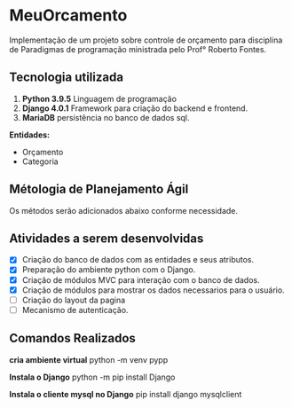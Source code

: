 # MeuOrcamento

Implementação de um projeto sobre controle de orçamento para disciplina de Paradigmas de programação ministrada pelo Prof° Roberto Fontes.

## Tecnologia utilizada
1. **Python 3.9.5** Linguagem de programação
2. **Django 4.0.1** Framework para criação do backend e frontend.
3. **MariaDB** persistência no banco de dados sql.

**Entidades:** 
* Orçamento
* Categoria

## Métologia de Planejamento Ágil
Os métodos serão adicionados abaixo conforme necessidade.

## Atividades a serem desenvolvidas
- [x] Criação do banco de dados com as entidades e seus atributos.
- [x] Preparação do ambiente python com o Django.
- [x] Criação de módulos MVC para interação com o banco de dados.
- [x] Criação de módulos para mostrar os dados necessarios para o usuário.
- [ ] Criação do layout da pagina
- [ ] Mecanismo de autenticação.

## Comandos Realizados
**cria ambiente virtual** python -m venv pypp 

**Instala o Django** python -m pip install Django

**Instala o cliente mysql no Django** pip install django mysqlclient